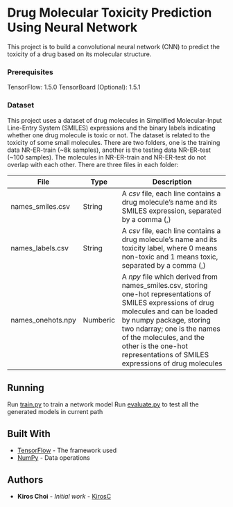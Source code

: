 # Drug Molecular Toxicity Prediction Using Neural Network

This project is to build a convolutional neural network (CNN) to predict the toxicity of a drug based on its molecular structure.

### Prerequisites

TensorFlow: 1.5.0
TensorBoard (Optional): 1.5.1

### Dataset

This project uses a dataset of drug molecules in Simplified Molecular-Input Line-Entry System (SMILES) expressions and the binary labels indicating whether one drug molecule is toxic or not. The dataset is related to the toxicity of some small molecules. There are two folders, one is the training data NR-ER-train (~8k samples), another is the testing data NR-ER-test (~100 samples). The molecules in NR-ER-train and NR-ER-test do not overlap with each other. There are three files in each folder:

| File              | Type     | Description                                                                                                                                                                                                                                                                                               |
|-------------------|----------|-----------------------------------------------------------------------------------------------------------------------------------------------------------------------------------------------------------------------------------------------------------------------------------------------------------|
| names_smiles.csv  | String   | A *csv* file, each line contains a drug molecule’s name and its SMILES expression, separated by a comma (,)                                                                                                                                                                                                   |
| names_labels.csv  | String   | A *csv* file, each line contains a drug molecule’s name and its toxicity label, where 0 means non-toxic and 1 means toxic, separated by a comma (,)                                                                                                                                                           |
| names_onehots.npy | Numberic | A *npy* file which derived from names_smiles.csv, storing one-hot representations of SMILES expressions of drug molecules and can be loaded by numpy package, storing two ndarray; one is the names of the molecules, and the other is the one-hot representations of SMILES expressions of drug molecules |

## Running

Run [train.py](https://github.com/KirosC/dnn-toxicity-prediction/blob/master/train.py) to train a network model
Run [evaluate.py](https://github.com/KirosC/dnn-toxicity-prediction/blob/master/evaluate.py) to test all the generated models in current path



## Built With

* [TensorFlow](https://www.tensorflow.org/) - The framework used
* [NumPy](http://www.numpy.org/) - Data operations

## Authors

* **Kiros Choi** - *Initial work* - [KirosC](https://github.com/KirosC)